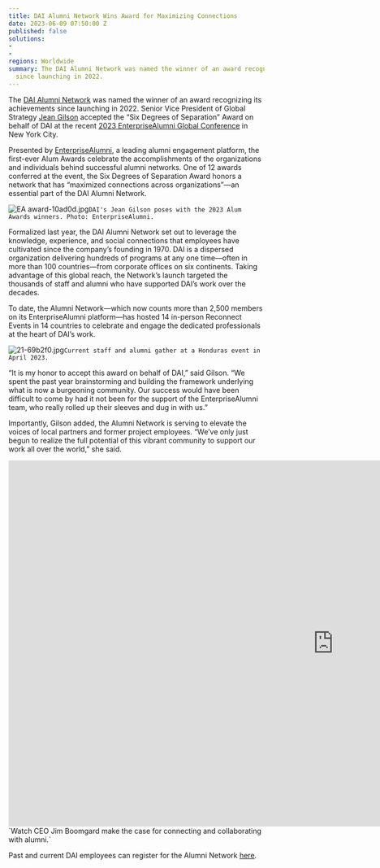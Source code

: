 ```yaml
---
title: DAI Alumni Network Wins Award for Maximizing Connections
date: 2023-06-09 07:50:00 Z
published: false
solutions:
- 
- 
regions: Worldwide
summary: The DAI Alumni Network was named the winner of an award recognizing its achievements
  since launching in 2022.
---
```


The [DAI Alumni Network](https://alumni.dai.com/) was named the winner of an award recognizing its achievements since launching in 2022. Senior Vice President of Global Strategy [Jean Gilson](https://www.dai.com/who-we-are/leadership/jean-gilson) accepted the “Six Degrees of Separation” Award on behalf of DAI at the recent [2023 EnterpriseAlumni Global Conference](https://enterprisealumni.com/thealums-conference-2023) in New York City.

Presented by [EnterpriseAlumni](https://enterprisealumni.com/), a leading alumni engagement platform, the first-ever Alum Awards celebrate the accomplishments of the organizations and individuals behind successful alumni networks. One of 12 awards conferred at the event, the Six Degrees of Separation Award honors a network that has “maximized connections across organizations”—an essential part of the DAI Alumni Network.

![EA award-10ad0d.jpg](/uploads/EA%20award-10ad0d.jpg)`DAI's Jean Gilson poses with the 2023 Alum Awards winners. Photo: EnterpriseAlumni.`

Formalized last year, the DAI Alumni Network set out to leverage the knowledge, experience, and social connections that employees have cultivated since the company’s founding in 1970. DAI is a dispersed organization delivering hundreds of programs at any one time—often in more than 100 countries—from corporate offices on six continents. Taking advantage of this global reach, the Network’s launch targeted the thousands of staff and alumni who have supported DAI’s work over the decades.

To date, the Alumni Network—which now counts more than 2,500 members on its EnterpriseAlumni platform—has hosted 14 in-person Reconnect Events in 14 countries to celebrate and engage the dedicated professionals at the heart of DAI’s work.

![21-69b2f0.jpg](/uploads/21-69b2f0.jpg)`Current staff and alumni gather at a Honduras event in April 2023.`

“It is my honor to accept this award on behalf of DAI,” said Gilson. “We spent the past year brainstorming and building the framework underlying what is now a burgeoning community. Our success would have been difficult to come by had it not been for the support of the EnterpriseAlumni team, who really rolled up their sleeves and dug in with us.”

Importantly, Gilson added, the Alumni Network is serving to elevate the voices of local partners and former project employees. “We’ve only just begun to realize the full potential of this vibrant community to support our work all over the world,” she said.

<iframe src=https://player.vimeo.com/video/708282498?badge=0&autopause=0&player_id=0&app_id=58479 width="1280" height="720" frameborder="0" allow="autoplay; fullscreen; picture-in-picture" allowfullscreen title="DAI Alumni Network Recruitment"></iframe>`Watch CEO Jim Boomgard make the case for connecting and collaborating with alumni.`

Past and current DAI employees can register for the Alumni Network [here](https://alumni.dai.com/).